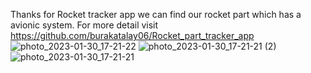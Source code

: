 Thanks for Rocket tracker app we can find our rocket part which has a avionic system.
For more detail visit https://github.com/burakatalay06/Rocket_part_tracker_app
![photo_2023-01-30_17-21-22](https://user-images.githubusercontent.com/63429097/215503896-6f34b650-22f2-468c-a62f-2fd266b589a3.jpg)
![photo_2023-01-30_17-21-21 (2)](https://user-images.githubusercontent.com/63429097/215503913-99cfd2e0-aebf-401d-a684-f820c81649d1.jpg)
![photo_2023-01-30_17-21-21](https://user-images.githubusercontent.com/63429097/215503927-890ffe3e-5a34-4bae-a087-b692b497b917.jpg)
